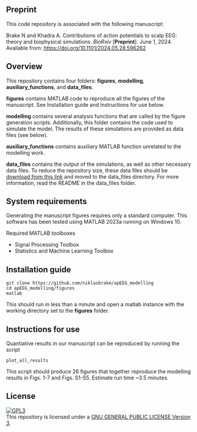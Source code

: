 ## Preprint
This code repository is associated with the following manuscript:

Brake N and Khadra A. Contributions of action potentials to scalp EEG: theory and biophysical simulations. *BioRxiv* \[**Preprint**\]. June 1, 2024. Available from: https://doi.org/10.1101/2024.05.28.596262

## Overview
This repository contains four folders: **figures**, **modelling**, **auxiliary_functions**, and **data_files**.

**figures** contains MATLAB code to reproduce all the figures of the manuscript. See Installation guide and Instructions for use below.

**modelling** contains several analysis functions that are called by the figure generation scripts. Additionally, this folder contains the code used to simulate the model. The results of these simulations are  provided as data files (see below).

**auxiliary_functions** contains auxiliary MATLAB function unrelated to the modelling work.

**data_files** contains the output of the simulations, as well as other necessary data files. To reduce the repository size, these data files should be <a href="https://drive.google.com/uc?export=download&id=1Ek9COzFk_wjMBEZs1V88iNplqI2bCBFh">download from this link</a> and moved to the data_files directory. For more information, read the README in the data_files folder.

## System requirements

Generating the manuscript figures requires only a standard computer. This software has been tested using MATLAB 2023a running on Windows 10.

Required MATLAB toolboxes
+ Signal Processing Toolbox
+ Statistics and Machine Learning Toolbox

## Installation guide
```
git clone https://github.com/niklasbrake/apEEG_modelling
cd apEEG_modelling/figures
matlab
```
This should run in less than a minute and open a matlab instance with the working directory set to the **figures** folder.

## Instructions for use
Quantiative results in our manuscript can be reproduced by running the script
```
plot_all_results
```
This script should produce 26 figures that together reproduce the modelling results in Figs. 1-7 and Figs. S1-S5. Estimate run time ~3.5 minutes.

## License
<a rel="license" href="https://www.gnu.org/licenses/gpl-3.0.html#license-text"><img alt="GPL3" style="border-width:0" src="https://www.gnu.org/graphics/gplv3-127x51.png" /></a><br />This repository is licensed under a <a rel="license" href="https://www.gnu.org/licenses/gpl-3.0.html#license-text">GNU GENERAL PUBLIC LICENSE Version 3</a>.

